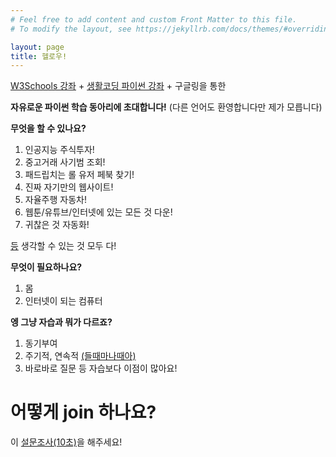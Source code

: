 ```yaml
---
# Feel free to add content and custom Front Matter to this file.
# To modify the layout, see https://jekyllrb.com/docs/themes/#overriding-theme-defaults

layout: page
title: 헬로우!
---
```


[W3Schools 강좌](https://www.w3schools.in/python-tutorial/)
+
[생활코딩 파이썬 강좌](https://opentutorials.org/course/1750)
+
구글링을 통한 

**자유로운 파이썬 학습 동아리에 초대합니다!**
(다른 언어도 환영합니다만 제가 모릅니다)

**무엇을 할 수 있나요?**

1. 인공지능 주식투자!
2. 중고거래 사기범 조회!
3. 패드립치는 롤 유저 페북 찾기!
4. 진짜 자기만의 웹사이트!
5. 자율주행 자동차!
6. 웹툰/유튜브/인터넷에 있는 모든 것 다운!
7. 귀찮은 것 자동화!

[등](https://developer-blogs.nvidia.com/news/wp-content/uploads/sites/3/2018/08/Sequence-01_1.gif) 생각할 수 있는 것 모두 다!

**무엇이 필요하나요?**
1. 몸
2. 인터넷이 되는 컴퓨터

**엥 그냥 자습과 뭐가 다르죠?**
1. 동기부여
2. 주기적, 연속적 [(들때마나때아)](https://namu.wiki/w/%EB%93%A4%EC%96%B4%EC%98%AC%20%EB%95%8C%EB%8A%94%20%EB%A7%88%EC%9D%8C%EB%8C%80%EB%A1%9C%EC%98%80%EA%B2%A0%EC%A7%80%EB%A7%8C%20%EB%82%98%EA%B0%88%20%EB%95%8C%EB%8A%94%20%EC%95%84%EB%8B%88%EB%9E%80%EB%8B%A4)
3. 바로바로 질문
등 자습보다 이점이 많아요!

# **어떻게 join 하나요?**
이 [설문조사(10초)](https://forms.gle/jWa4V62FdELxDQ2B8)을 해주세요!
